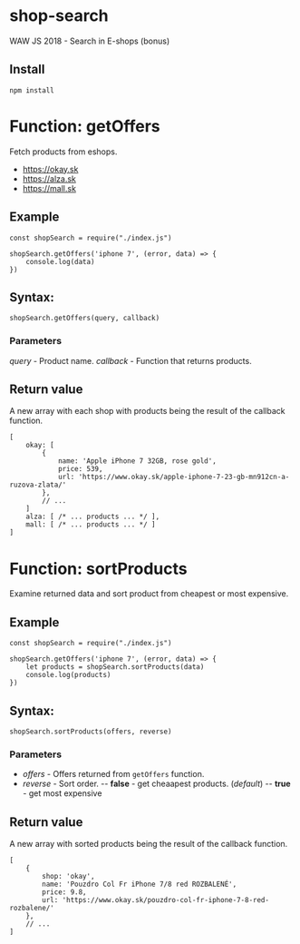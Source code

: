 # shop-search
WAW JS 2018 - Search in E-shops (bonus)

## Install
```
npm install
```

# Function: getOffers
Fetch products from eshops.
 - https://okay.sk
 - https://alza.sk
 - https://mall.sk

## Example
```
const shopSearch = require("./index.js")

shopSearch.getOffers('iphone 7', (error, data) => {
    console.log(data)
})
```

## Syntax:
```
shopSearch.getOffers(query, callback)
```

### Parameters
*query* - Product name.
*callback* - Function that returns products.

## Return value
A new array with each shop with products being the result of the callback function.
```
[
    okay: [
        {
            name: 'Apple iPhone 7 32GB, rose gold',
            price: 539,
            url: 'https://www.okay.sk/apple-iphone-7-23-gb-mn912cn-a-ruzova-zlata/'
        },
        // ...
    ]
    alza: [ /* ... products ... */ ],
    mall: [ /* ... products ... */ ]
]
```

# Function: sortProducts
Examine returned data and sort product from cheapest or most expensive.

## Example
```
const shopSearch = require("./index.js")

shopSearch.getOffers('iphone 7', (error, data) => {
    let products = shopSearch.sortProducts(data)
    console.log(products)
})
```

## Syntax:
```
shopSearch.sortProducts(offers, reverse)
```

### Parameters
 - *offers* - Offers returned from `getOffers` function.
 - *reverse* - Sort order.
   -- **false** - get cheaapest products. (*default*)
   -- **true** - get most expensive

## Return value
A new array with sorted products being the result of the callback function.
```
[
    {
        shop: 'okay',
        name: 'Pouzdro Col Fr iPhone 7/8 red ROZBALENÉ',
        price: 9.8,
        url: 'https://www.okay.sk/pouzdro-col-fr-iphone-7-8-red-rozbalene/'
    },
    // ...
]
```
